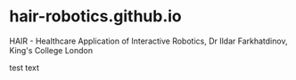 # hair-robotics.github.io
HAIR - Healthcare Application of Interactive Robotics, Dr Ildar Farkhatdinov, King's College London

test text
